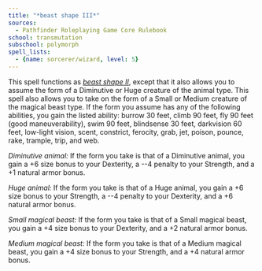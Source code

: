 ```yaml
---
title: "*beast shape III*"
sources:
  - Pathfinder Roleplaying Game Core Rulebook
school: transmutation
subschool: polymorph
spell_lists:
  - {name: sorcerer/wizard, level: 5}
---
```


This spell functions as [*beast shape II*](/spells/beast-shape-ii/), except that it also allows you to assume the form of a Diminutive or Huge creature of the animal type. This spell also allows you to take on the form
of a Small or Medium creature of the magical beast type. If the form you assume has any of the following abilities, you gain the listed ability: burrow 30 feet, climb 90 feet, fly 90 feet (good maneuverability), swim 90 feet, blindsense 30 feet, darkvision 60 feet, low-light vision, scent, constrict, ferocity, grab, jet, poison, pounce, rake, trample, trip, and web.

*Diminutive animal:* If the form you take is that of a Diminutive animal, you gain a +6 size bonus to your Dexterity, a --4 penalty to your Strength, and a +1 natural armor bonus.

*Huge animal:* If the form you take is that of a Huge animal, you gain a +6 size bonus to your Strength, a --4 penalty to your Dexterity, and a +6 natural armor bonus.

*Small magical beast:* If the form you take is that of a Small magical beast, you gain a +4 size bonus to your Dexterity, and a +2 natural armor bonus.

*Medium magical beast:* If the form you take is that of a Medium magical beast, you gain a +4 size bonus to your Strength, and a +4 natural armor bonus.

